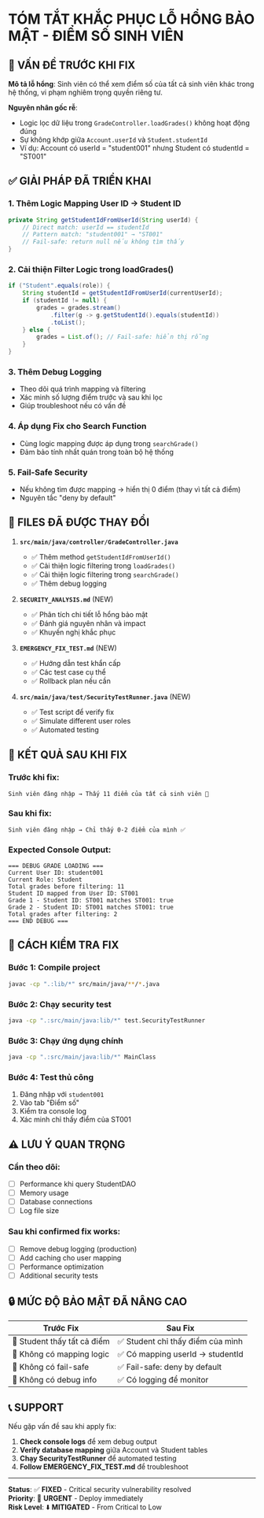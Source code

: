 # TÓM TẮT KHẮC PHỤC LỖ HỔNG BẢO MẬT - ĐIỂM SỐ SINH VIÊN

## 🔴 VẤN ĐỀ TRƯỚC KHI FIX

**Mô tả lỗ hổng**: Sinh viên có thể xem điểm số của tất cả sinh viên khác trong hệ thống, vi phạm nghiêm trọng quyền riêng tư.

**Nguyên nhân gốc rễ**: 
- Logic lọc dữ liệu trong `GradeController.loadGrades()` không hoạt động đúng
- Sự không khớp giữa `Account.userId` và `Student.studentId` 
- Ví dụ: Account có userId = "student001" nhưng Student có studentId = "ST001"

## ✅ GIẢI PHÁP ĐÃ TRIỂN KHAI

### 1. **Thêm Logic Mapping User ID → Student ID**
```java
private String getStudentIdFromUserId(String userId) {
    // Direct match: userId == studentId
    // Pattern match: "student001" → "ST001"  
    // Fail-safe: return null nếu không tìm thấy
}
```

### 2. **Cải thiện Filter Logic trong loadGrades()**
```java
if ("Student".equals(role)) {
    String studentId = getStudentIdFromUserId(currentUserId);
    if (studentId != null) {
        grades = grades.stream()
            .filter(g -> g.getStudentId().equals(studentId))
            .toList();
    } else {
        grades = List.of(); // Fail-safe: hiển thị rỗng
    }
}
```

### 3. **Thêm Debug Logging**
- Theo dõi quá trình mapping và filtering
- Xác minh số lượng điểm trước và sau khi lọc
- Giúp troubleshoot nếu có vấn đề

### 4. **Áp dụng Fix cho Search Function**
- Cùng logic mapping được áp dụng trong `searchGrade()`
- Đảm bảo tính nhất quán trong toàn bộ hệ thống

### 5. **Fail-Safe Security**
- Nếu không tìm được mapping → hiển thị 0 điểm (thay vì tất cả điểm)
- Nguyên tắc "deny by default" 

## 📁 FILES ĐÃ ĐƯỢC THAY ĐỔI

1. **`src/main/java/controller/GradeController.java`**
   - ✅ Thêm method `getStudentIdFromUserId()`
   - ✅ Cải thiện logic filtering trong `loadGrades()`
   - ✅ Cải thiện logic filtering trong `searchGrade()`
   - ✅ Thêm debug logging

2. **`SECURITY_ANALYSIS.md`** (NEW)
   - ✅ Phân tích chi tiết lỗ hổng bảo mật
   - ✅ Đánh giá nguyên nhân và impact
   - ✅ Khuyến nghị khắc phục

3. **`EMERGENCY_FIX_TEST.md`** (NEW)
   - ✅ Hướng dẫn test khẩn cấp
   - ✅ Các test case cụ thể
   - ✅ Rollback plan nếu cần

4. **`src/main/java/test/SecurityTestRunner.java`** (NEW)
   - ✅ Test script để verify fix
   - ✅ Simulate different user roles
   - ✅ Automated testing

## 🎯 KẾT QUẢ SAU KHI FIX

### Trước khi fix:
```
Sinh viên đăng nhập → Thấy 11 điểm của tất cả sinh viên 🔴
```

### Sau khi fix:
```
Sinh viên đăng nhập → Chỉ thấy 0-2 điểm của mình ✅
```

### Expected Console Output:
```
=== DEBUG GRADE LOADING ===
Current User ID: student001
Current Role: Student  
Total grades before filtering: 11
Student ID mapped from User ID: ST001
Grade 1 - Student ID: ST001 matches ST001: true
Grade 2 - Student ID: ST001 matches ST001: true  
Total grades after filtering: 2
=== END DEBUG ===
```

## 🧪 CÁCH KIỂM TRA FIX

### Bước 1: Compile project
```bash
javac -cp ".:lib/*" src/main/java/**/*.java
```

### Bước 2: Chạy security test
```bash  
java -cp ".:src/main/java:lib/*" test.SecurityTestRunner
```

### Bước 3: Chạy ứng dụng chính
```bash
java -cp ".:src/main/java:lib/*" MainClass
```

### Bước 4: Test thủ công
1. Đăng nhập với `student001`
2. Vào tab "Điểm số" 
3. Kiểm tra console log
4. Xác minh chỉ thấy điểm của ST001

## ⚠️ LƯU Ý QUAN TRỌNG

### Cần theo dõi:
- [ ] Performance khi query StudentDAO
- [ ] Memory usage 
- [ ] Database connections
- [ ] Log file size

### Sau khi confirmed fix works:
- [ ] Remove debug logging (production)
- [ ] Add caching cho user mapping
- [ ] Performance optimization
- [ ] Additional security tests

## 🔒 MỨC ĐỘ BẢO MẬT ĐÃ NÂNG CAO

| Trước Fix | Sau Fix |
|-----------|---------|
| 🔴 Student thấy tất cả điểm | ✅ Student chỉ thấy điểm của mình |
| 🔴 Không có mapping logic | ✅ Có mapping userId → studentId |
| 🔴 Không có fail-safe | ✅ Fail-safe: deny by default |
| 🔴 Không có debug info | ✅ Có logging để monitor |

## 📞 SUPPORT

Nếu gặp vấn đề sau khi apply fix:

1. **Check console logs** để xem debug output
2. **Verify database mapping** giữa Account và Student tables  
3. **Chạy SecurityTestRunner** để automated testing
4. **Follow EMERGENCY_FIX_TEST.md** để troubleshoot

---

**Status**: ✅ **FIXED** - Critical security vulnerability resolved  
**Priority**: 🔴 **URGENT** - Deploy immediately  
**Risk Level**: ⬇️ **MITIGATED** - From Critical to Low